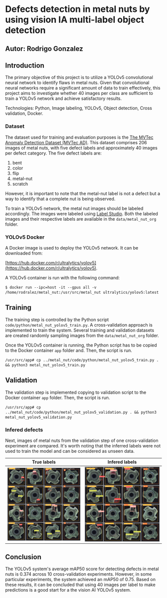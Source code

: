 # Defects detection in metal nuts by using vision IA multi-label object detection

## Autor: Rodrigo Gonzalez

## Introduction

The primary objective of this project is to utilize a YOLOv5 convolutional neural network to identify flaws in metal nuts. Given that convolutional neural networks require a significant amount of data to train effectively, this project aims to investigate whether 40 images per class are sufficient to train a YOLOv5 network and achieve satisfactory results.

Technologies: Python, Image labeling, YOLOv5, Object detection, Cross validation, Docker.

### Dataset

The dataset used for training and evaluation purposes is the [The MVTec Anomaly Detection Dataset (MVTec AD)](https://www.mvtec.com/company/research/datasets/mvtec-ad). This dataset comprises 206 images of metal nuts, with five defect labels and approximately 40 images per defect category. The five defect labels are: 

1. bent
2. color
3. flip
4. metal-nut
5. scratch

However, it is important to note that the metal-nut label is not a defect but a way to identify that a complete nut is being observed.

To train a YOLOv5 network, the metal nut images should be labeled accordingly. The images were labeled using [Label Studio](https://labelstud.io/).  Both the labeled images and their respective labels are available in the `data/metal_nut_org` folder.

### YOLOv5 Docker

A Docker image is used to deploy the YOLOv5 network. It can be downloaded from: 

[https://hub.docker.com/r/ultralytics/yolov5](https://hub.docker.com/r/ultralytics/yolov5).

A YOLOv5 container is run with the following command:

```
$ docker run --ipc=host -it --gpus all -v /home/rodralez/metal_nut:/usr/src/metal_nut ultralytics/yolov5:latest
```

## Training


The training step is controlled by the Python script `code/python/metal_nut_yolov5_train.py`. A cross-validation approach is implemented to train the system. Several training and validation datasets are created randomly sampling images from the `data/metal_nut_org` folder.

Once the YOLOv5 container is running, the Python script has to be copied to the Docker container `app` folder and. Then, the script is run.

```
/usr/src/app# cp ../metal_nut/code/python/metal_nut_yolov5_train.py . && python3 metal_nut_yolov5_train.py
```

## Validation

The validation step is implemented copying to validation script to the Docker container `app` folder. Then, the script is run.

```
/usr/src/app# cp ../metal_nut/code/python/metal_nut_yolov5_validation.py . && python3 metal_nut_yolov5_validation.py
```

### Infered defects

Next, images of metal nuts from the validation step of one cross-validation experiment are compared. It's worth noting that the inferred labels were not used to train the model and can be considered as unseen data.


True labels            |  Infered labels 
:-------------------------:|:-------------------------:
![True images](./val_batch0_labels.jpg)  |  ![Predicted images](./val_batch0_pred.jpg)


## Conclusion
 
The YOLOv5 system's average mAP50 score for detecting defects in metal nuts is 0.374 across 10 cross-validation experiments. However, in some particular experiments, the system achieved an mAP50 of 0.75. Based on these results, it can be concluded that using 40 images per label to make predictions is a good start for a the vision AI YOLOv5 system.  
